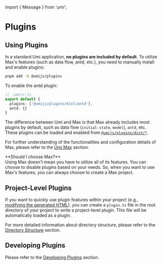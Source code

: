 import { Message } from 'umi';

# Plugins

## Using Plugins

In a standard Umi application, **no plugins are included by default**. To utilize Max's features (such as data flow, antd, etc.), you need to manually install and enable plugins:

```bash
pnpm add -D @umijs/plugins
```

To enable the antd plugin:

```ts
// .umirc.ts
export default {
  plugins: ['@umijs/plugins/dist/antd'],
  antd: {}
}
```

The difference between Umi and Max is that Max already includes most plugins by default, such as data flow (`initial-state`, `model`), `antd`, etc. These plugins can be loaded and enabled from <a href="https://github.com/umijs/umi/tree/master/packages/plugins/src" target='_blank'>`@umijs/plugins/dist/*`</a>.

For further understanding of the functionalities and configuration details of Max, please refer to the [Umi Max](../max/introduce) section.

<Message>
**Should I choose Max?** <br/>
Using Max doesn't mean you have to utilize all of its features. You can choose to disable plugins based on your needs. So, when you want to use Max's features, you can always choose to create a Max project.
</Message>

## Project-Level Plugins

If you want to quickly use plugin features within your project (e.g., [modifying the generated HTML](../introduce/faq#documentejs-where-is-it-how-do-i-customize-the-html-template)), you can create a `plugin.ts` file in the root directory of your project to write a project-level plugin. This file will be automatically loaded as a plugin.

For more detailed information about directory structure, please refer to the [Directory Structure](./directory-structure) section.

## Developing Plugins

Please refer to the [Developing Plugins](./plugins) section.
